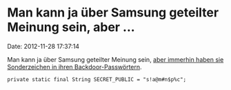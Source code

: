 Man kann ja über Samsung geteilter Meinung sein, aber \...
==========================================================

Date: 2012-11-28 17:37:14

Man kann ja über Samsung geteilter Meinung sein, [aber immerhin haben
sie Sonderzeichen in ihren
Backdoor-Passwörtern](http://l8security.com/post/36715280176/vu-281284-samsung-printer-snmp-backdoor).

    private static final String SECRET_PUBLIC = "s!a@m#n$p%c";
